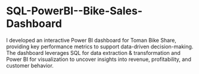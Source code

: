 # SQL-PowerBI--Bike-Sales-Dashboard
I developed an interactive Power BI dashboard for Toman Bike Share, providing key performance metrics to support data-driven decision-making. The dashboard leverages SQL for data extraction &amp; transformation and Power BI for visualization to uncover insights into revenue, profitability, and customer behavior.
